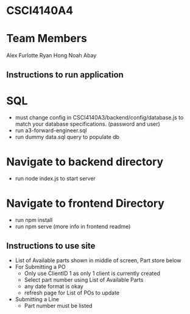 # CSCI4140A4

# Team Members
Alex Furlotte
Ryan Hong
Noah Abay

## Instructions to run application

# SQL
- must change config in CSCI4140A3/backend/config/database.js to match your database specifications. (password and user)
- run a3-forward-engineer.sql 
- run dummy data.sql query to populate db

# Navigate to backend directory
- run node index.js to start server

# Navigate to frontend Directory
- run npm install
- run npm serve
(more info in frontend readme)


## Instructions to use site
- List of Available parts shown in middle of screen, Part store below
- For Submitting a PO
    - Only use ClientID 1 as only 1 client is currently created
    - Select part number using List of Available Parts
    - any date format is okay
    - refresh page for List of POs to update
- Submitting a Line
    - Part number must be listed
